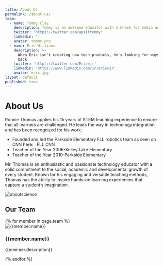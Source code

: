 ```yaml
---
title: About Us
permalink: /about-us/
team:
  - name: Tommy Clay
    description: Tommy is an awesome educator with a knack for media and design
    twitter: 'https://twitter.com/apsittommy'
    linkedin: ''
    avatar: tommy.png
  - name: Eric Williams
    description: >-
      When Eric isn't creating new tech products, he's looking for ways to give
      back
    twitter: 'https://twitter.com/Ericwjr'
    linkedin: 'https://www.linkedin.com/in/ericwjr'
    avatar: eric.jpg
layout: default
published: true
---
```


<div class = 'bright'>
  <h1>About Us</h1>
  <div class = 'flex'>
    <div class = 'duo'>
      <p>Ronnie Thomas applies his 15 years of STEM teaching experience to ensure that all learners are challenged. He leads the way in technology integration and has been recognized for his work:</p>
      <ul>
        <li>Founded and led the Parkside Elementary FLL robotics team as seen on CNN here: : FLL CNN</li>
        <li>Teacher of the Year 2006-Kelley Lake Elementary</li>
        <li>Teacher of the Year 2010-Parkside Elementary</li>
      </ul>
      <p> Mr. Thomas is an enthusiastic and passionate technology educator with a solid commitment to the social, academic and developmental growth of every student. Known for his engaging and versatile teaching methods, Thomas has the ability to inspire hands-on learning experiences that capture a student’s imagination.</p>
    </div>
    <div class = 'duo'>
      <img src = '{{site.baseurl}}/assets/aboutscience.jpg' alt = 'aboutscience'>
    </div>
  </div>
</div>
<div class = 'main'>
  <h2>Our Team</h2>
  <div class = 'flex team'>
    {% for member in page.team %}
      <div class = 'duo member'>
        <img src = '{{site.baseurl}}/assets/{{member.avatar}}' alt = '{{member.name}}'>
        <h3>{{member.name}}</h3>
        <div class = 'icons'>
          <span><a href = '{{member.linkedin}}' target = '_blank' class = 'linkedin'><i class = 'icon icon-linkedin'></i></a></span>
          <span><a href = '{{member.twitter}}' target = '_blank' class = 'twitter'><i class = 'icon icon-twitter'></i></a></span>
        </div>
        <p class = 'center'>{{member.description}}</p>
      </div> 
    {% endfor %}
  </div>
</div>
